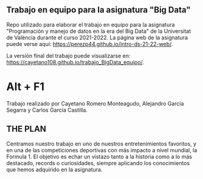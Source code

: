 ## Trabajo en equipo para la asignatura "Big Data"

<!-- El párrafo de abajo has de dejarlo tal cual. NO HAS DE CAMBIAR NADA!!-->

Repo utilizado para elaborar el trabajo en equipo para la asignatura "Programación y manejo de datos en la era del Big Data" de la Universitat de València durante el curso 2021-2022. La página web de la asignatura puede verse aquí: <https://perezp44.github.io/intro-ds-21-22-web/>.


<!-- En la linea de abajo HAS de SUSTITUIR "perezp44" por tu usuario de Github-->
La versión final del trabajo puede visualizarse en: <https://cayetano108.github.io/trabajo_BigData_equipo/>. 



<!-- Abajo podéis escribir lo que queráis, igual un resumen del trabajo, o ..., o ... pero al menos, tenéis que poner el título del trabajo y el nombre de los componentes del equipo-->

# Alt + F1

Trabajo realizado por Cayetano Romero Monteagudo, Alejandro García Segarra y Carlos García Castilla.

## **THE PLAN**

Centramos nuestro trabajo en uno de nuestros entretenimientos favoritos, y en una de las competiciones deportivas con más impacto a nivel mundial, la Formula 1. El objetivo es echar un vistazo tanto a la historia como a lo más destacado, records o curiosidades, siempre aplicando los conocimientos que hemos adquirido en la asignatura.



